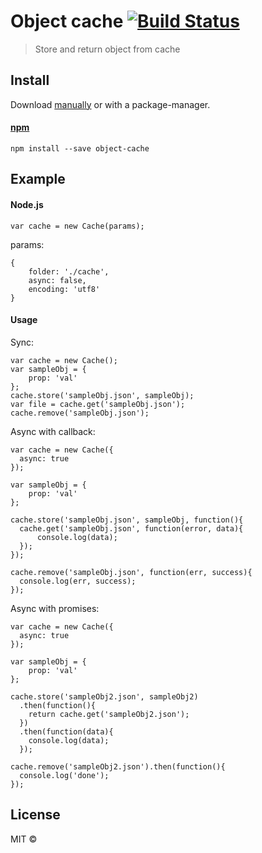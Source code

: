 # Object cache [![Build Status](https://travis-ci.org/danielhusar/object-cache.png)](https://travis-ci.org/danielhusar/object-cache)

> Store and return object from cache

## Install

Download [manually](https://github.com/danielhusar/object-cache) or with a package-manager.

#### [npm](https://npmjs.org/package/is-html)

```
npm install --save object-cache
```



## Example

#### Node.js

```
var cache = new Cache(params);
```

params:

```
{
    folder: './cache',
    async: false,
    encoding: 'utf8'
}
```


#### Usage

Sync:

```
var cache = new Cache();
var sampleObj = {
    prop: 'val'
};
cache.store('sampleObj.json', sampleObj);
var file = cache.get('sampleObj.json');
cache.remove('sampleObj.json');

```

Async with callback:

```
var cache = new Cache({
  async: true
});

var sampleObj = {
    prop: 'val'
};

cache.store('sampleObj.json', sampleObj, function(){
  cache.get('sampleObj.json', function(error, data){
      console.log(data);
  });
});

cache.remove('sampleObj.json', function(err, success){
  console.log(err, success);
});

```

Async with promises:

```
var cache = new Cache({
  async: true
});

var sampleObj = {
    prop: 'val'
};

cache.store('sampleObj2.json', sampleObj2)
  .then(function(){
    return cache.get('sampleObj2.json');
  })
  .then(function(data){
    console.log(data);
  });

cache.remove('sampleObj2.json').then(function(){
  console.log('done');
});
```


## License

MIT ©
